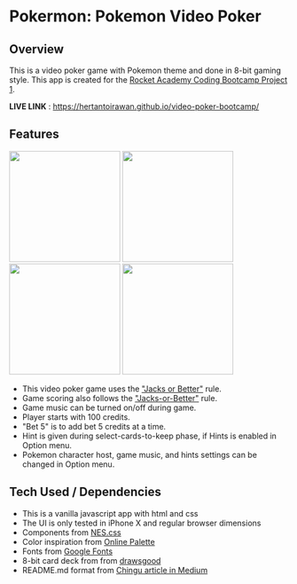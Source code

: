 # Pokermon: Pokemon Video Poker
## Overview
This is a video poker game with Pokemon theme and done in 8-bit gaming style.
This app is created for the [Rocket Academy Coding Bootcamp Project 1](https://bootcamp.rocketacademy.co/projects/project-1-video-poker).

**LIVE LINK** : https://hertantoirawan.github.io/video-poker-bootcamp/

## Features

<img src="https://user-images.githubusercontent.com/17814490/147749905-de12cdb1-0e7a-4fd9-aa7d-156da3866eeb.png" width="200"> <img src="https://user-images.githubusercontent.com/17814490/147749948-9a1216a4-99cd-47eb-a3cd-6c23707ae762.png" width="200"> <img src="https://user-images.githubusercontent.com/17814490/147750719-06e7f914-06cc-4b13-bb98-ca86d3612d73.png" width="200"> <img src="https://user-images.githubusercontent.com/17814490/147750002-9de609f0-7480-4c41-9a5e-62dd511ae7bb.png" width="200">

- This video poker game uses the ["Jacks or Better"](https://en.wikipedia.org/wiki/Video_poker#Jacks_or_Better) rule. 
- Game scoring also follows the ["Jacks-or-Better"](https://en.wikipedia.org/wiki/Video_poker#Jacks_or_Better) rule.
- Game music can be turned on/off during game.
- Player starts with 100 credits.
- "Bet 5" is to add bet 5 credits at a time.
- Hint is given during select-cards-to-keep phase, if Hints is enabled in Option menu.
- Pokemon character host, game music, and hints settings can be changed in Option menu.

## Tech Used / Dependencies

- This is a vanilla javascript app with html and css
- The UI is only tested in iPhone X and regular browser dimensions
- Components from [NES.css](https://nostalgic-css.github.io/NES.css/)
- Color inspiration from [Online Palette](https://www.onlinepalette.com/pokemon/)
- Fonts from [Google Fonts](https://fonts.google.com/specimen/Press+Start+2P)
- 8-bit card deck from from [drawsgood](https://drawsgood.itch.io/)
- README.md format from [Chingu article in Medium](https://medium.com/chingu/keys-to-a-well-written-readme-55c53d34fe6d)






